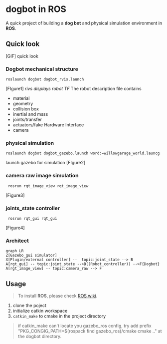 # dogbot in ROS

A quick project of building a **dog bot** and physical simulation environment in **ROS**.

## Quick look

[GIF] quick look

### Dogbot mechanical structure 

    roslaunch dogbot dogbot_rvis.launch
[FIgure1] *rivs displays robot TF*
The robot description file contains
 - material
 - geometry
 - collision box
 - inertial and msss
 - joints/transfer
 - actuators/fake Hardware Interface
 - camera
 ### physical simulation

    roslaunch dogbot dogbot_gazebo.launch word:=willowgarage_world.launcg
  
  launch gazebo for  simulation 
  [FIgure2]
  
### camera raw image simulation
     rosrun rqt_image_view rqt_image_view
[Figure3]


### joints_state controller
     rosrun rqt_gui rqt_gui
[Figure4]

### Architect
```mermaid
graph LR
Z[Gazebo_gui simulator]
X[Plugin/external controller] --  topic:joint_state --> B
A[rgt_gui] -- topic:joint_state -->B((Robot_controller)) -->F{Dogbot}
A[rgt_image_view] -- topic:camera_raw --> F
```
## Usage


> To install **ROS**, please check [ROS wiki](https://wiki.ros.org/ROS/Installation).



 1. clone the poject
 2. initialize catkin workspace
 3.  `catkin_make` to cmake in the project directory

>if catkin_make can't locate you gazebo_ros config, try add prefix "PKG_CONGIG_PATH=$(rospack find gazebo_ros)/cmake cmake .." at the dogbot directory.
